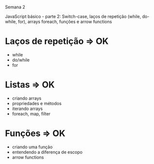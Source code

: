 Semana 2

JavaScript básico - parte 2: 
Switch-case, laços de repetição (while, do-while, for), arrays
foreach, funções e arrow functions

# Laços de repetição => OK
- while
- do/while
- for

# Listas => OK
- criando arrays
- propriedades e métodos
- iterando arrays
- foreach, map, filter

# Funções => OK
- criando uma função
- entendendo a diferença de escopo
- arrow functions